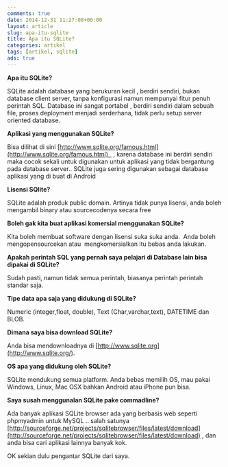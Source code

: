 ```yaml
---
comments: true
date: 2014-12-31 11:27:08+00:00
layout: article
slug: apa-itu-sqlite
title: Apa itu SQLite?
categories: artikel
tags: [artikel, sqlite]
ads: true
---
```


**Apa itu SQLite?**

SQLite adalah database yang berukuran kecil , berdiri sendiri, bukan database client server, tanpa konfigurasi namun mempunyai fitur penuh perintah SQL. Database ini sangat portabel , berdiri sendiri dalam sebuah file, proses deployment menjadi serderhana, tidak perlu setup server oriented database.

**Aplikasi yang menggunakan SQLite?**

Bisa dilihat di sini [http://www.sqlite.org/famous.html](http://www.sqlite.org/famous.html)   , karena database ini berdiri sendiri maka cocok sekali untuk digunakan untuk aplikasi yang tidak bergantung pada database server.. SQLite juga sering digunakan sebagai database aplikasi yang di buat di Android<!-- more -->

**Lisensi SQlite?**

SQLite adalah produk public domain. Artinya tidak punya lisensi, anda boleh mengambil binary atau sourcecodenya secara free

**Boleh gak kita buat aplikasi komersial menggunakan SQLite?**

Kita boleh membuat software dengan lisensi suka suka anda.  Anda boleh mengopensourcekan atau  mengkomersialkan itu bebas anda lakukan.

**Apakah perintah SQL yang pernah saya pelajari di Database lain bisa dipakai di SQLite?**

Sudah pasti, namun tidak semua perintah, biasanya perintah perintah standar saja.

**Tipe data apa saja yang didukung di SQLite?**

Numeric (integer,float, double), Text (Char,varchar,text), DATETIME dan BLOB.

**Dimana saya bisa download SQLite?**

Anda bisa mendownloadnya di [http://www.sqlite.org](http://www.sqlite.org/).

**OS apa yang didukung oleh SQLite?**

SQLite mendukung semua platform. Anda bebas memilih OS, mau pakai Windows, Linux, Mac OSX bahkan Android atau iPhone pun bisa.

**Saya susah menggunalan SQLite pake commadline?**

Ada banyak aplikasi SQLite browser ada yang berbasis web seperti phpmyadmin untuk MySQL .. salah satunya [http://sourceforge.net/projects/sqlitebrowser/files/latest/download](http://sourceforge.net/projects/sqlitebrowser/files/latest/download) , dan anda bisa cari aplikasi lainnya banyak kok.

OK sekian dulu pengantar SQLite dari saya.
